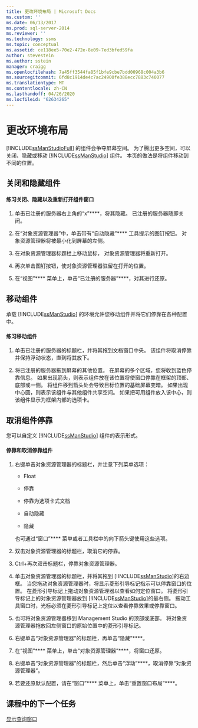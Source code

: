 ```yaml
---
title: 更改环境布局 | Microsoft Docs
ms.custom: ''
ms.date: 06/13/2017
ms.prod: sql-server-2014
ms.reviewer: ''
ms.technology: ssms
ms.topic: conceptual
ms.assetid: ce118ee5-70e2-472e-8e09-7ed3bfed59fa
author: stevestein
ms.author: sstein
manager: craigg
ms.openlocfilehash: 7a45ff3544fa85f1bfe9cbe7bdd00968c004a3b6
ms.sourcegitcommit: 6fd8c1914de4c7ac24900fe388ecc7883c740077
ms.translationtype: MT
ms.contentlocale: zh-CN
ms.lasthandoff: 04/26/2020
ms.locfileid: "62634265"
---
```

# <a name="change-the-environment-layout"></a>更改环境布局
  [!INCLUDE[ssManStudioFull](../../includes/ssmanstudiofull-md.md)] 的组件会争夺屏幕空间。 为了腾出更多空间，可以关闭、隐藏或移动 [!INCLUDE[ssManStudio](../../includes/ssmanstudio-md.md)] 组件。 本页的做法是将组件移动到不同的位置。  
  
## <a name="closing-and-hiding-components"></a>关闭和隐藏组件  
  
#### <a name="to-practice-closing-hiding-and-reopening-component-windows"></a>练习关闭、隐藏以及重新打开组件窗口  
  
1.  单击已注册的服务器右上角的“x”****，将其隐藏。 已注册的服务器随即关闭。  
  
2.  在“对象资源管理器”中，单击带有“自动隐藏”**** 工具提示的图钉按钮。 对象资源管理器将被最小化到屏幕的左侧。  
  
3.  在对象资源管理器标题栏上移动鼠标， 对象资源管理器将重新打开。  
  
4.  再次单击图钉按钮，使对象资源管理器驻留在打开的位置。  
  
5.  在“视图”**** 菜单上，单击“已注册的服务器”****，对其进行还原。  
  
## <a name="moving-components"></a>移动组件  
 承载 [!INCLUDE[ssManStudio](../../includes/ssmanstudio-md.md)] 的环境允许您移动组件并将它们停靠在各种配置中。  
  
#### <a name="to-practice-moving-components"></a>练习移动组件  
  
1.  单击已注册的服务器的标题栏，并将其拖到文档窗口中央。 该组件将取消停靠并保持浮动状态，直到将其放下。  
  
2.  将已注册的服务器拖到屏幕的其他位置。 在屏幕的多个区域，您将收到蓝色停靠信息。 如果出现箭头，则表示组件放在该位置将使窗口停靠在框架的顶部、底部或一侧。 将组件移到箭头处会导致目标位置的基础屏幕变暗。 如果出现中心圆，则表示该组件与其他组件共享空间。 如果把可用组件放入该中心，则该组件显示为框架内部的选项卡。  
  
## <a name="undocking-components"></a>取消组件停靠  
 您可以自定义 [!INCLUDE[ssManStudio](../../includes/ssmanstudio-md.md)] 组件的表示形式。  
  
#### <a name="to-dock-and-undock-components"></a>停靠和取消停靠组件  
  
1.  右键单击对象资源管理器的标题栏，并注意下列菜单选项：  
  
    -   Float  
  
    -   停靠  
  
    -   停靠为选项卡式文档  
  
    -   自动隐藏  
  
    -   隐藏  
  
     也可通过“窗口”**** 菜单或者工具栏中的向下箭头键使用这些选项。  
  
2.  双击对象资源管理器的标题栏，取消它的停靠。  
  
3.  Ctrl+再次双击标题栏，停靠对象资源管理器。  
  
4.  单击对象资源管理器的标题栏，并将其拖到 [!INCLUDE[ssManStudio](../../includes/ssmanstudio-md.md)]的右边框。 当您拖动对象资源管理器时，将显示菱形引导标记指示可以停靠窗口的位置。 在菱形引导标记上拖动对象资源管理器以查看如何定位窗口。 将菱形引导标记上的对象资源管理器放到 [!INCLUDE[ssManStudio](../../includes/ssmanstudio-md.md)]的最右侧。 拖动工具窗口时，光标必须在菱形引导标记上定位以查看停靠效果或停靠窗口。  
  
5.  也可将对象资源管理器移到 Management Studio 的顶部或底部。 将对象资源管理器拖放回左侧窗口的原始位置中的菱形引导标记。  
  
6.  右键单击“对象资源管理器”的标题栏，再单击“隐藏”****。  
  
7.  在“视图”**** 菜单上，单击“对象资源管理器”****，将窗口还原。  
  
8.  右键单击“对象资源管理器”的标题栏，然后单击“浮动”****，取消停靠“对象资源管理器”。  
  
9. 若要还原默认配置，请在“窗口”**** 菜单上，单击“重置窗口布局”****。  
  
## <a name="next-task-in-lesson"></a>课程中的下一个任务  
 [显示查询窗口](lesson-1-4-display-the-query-window.md)  
  
  

